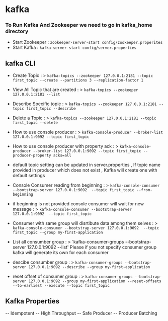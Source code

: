 # kafka

### To Run Kafka And Zookeeper we need to go in kafka_home directory
- Start Zookeeper : `zookeeper-server-start config/zookeeper.properites`
- Start Kafka : `kafka-server-start config/server.properties`

## kafka CLI
- Create Topic : > `kafka-topics --zookeeper 127.0.0.1:2181 --topic first_topic --create --partitions 3 --replication-factor 1`
- View All Topic that are created : > `kafka-topics --zookeeper 127.0.0.1:2181 --list`
- Describe Specific topic : > `kafka-topics --zookeeper 127.0.0.1:2181 --topic first_topic --describe`
- Delete a Topic : > `kafka-topics --zookeeper 127.0.0.1:2181 --topic first_topic --delete`

- How to use console producer : > `kafka-console-producer --broker-list 127.0.0.1:9092 --topic first_topic`
- How to use console producer with property ack : > `kafka-console-producer --broker-list 127.0.0.1:9092 --topic first_topic --producer-property acks=all`

- default topic setting can be updated in server.properties , If topic name provided in producer which does not exist , Kafka will create one with default settings

- Console Consumer reading from beginning : > `kafka-console-consumer --bootstrap-server 127.0.0.1:9092  --topic first_topic --from-beginning`
- if beginning is not provided console consumer will wait for new message : > `kafka-console-consumer --bootstrap-server 127.0.0.1:9092  --topic first_topic `
- Consumer with same group will disrtibute data among them selves : >  `kafka-console-consumer --bootstrap-server 127.0.0.1:9092  --topic first_topic --group my-first-application`
- List all consumber group : > `kafka-consumer-groups --bootstrap-server 127.0.0.1:9092 --list' Please if you not specify consumer group kafka will generate its own for each consumer
- descibe consumber group : > `kafka-consumer-groups --bootstrap-server 127.0.0.1:9092 --describe --group my-first-application`
- reset offset of consumer group : > `kafka-consumer-groups --bootstrap-server 127.0.0.1:9092 --group my-first-application --reset-offsets --to-earliest --execute --topic first_topic`

## Kafka Properties

-- Idempotent
-- High Throughput
-- Safe Producer
-- Producer Batching

